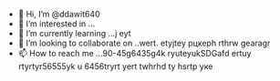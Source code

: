 - 👋 Hi, I’m @ddawit640
- 👀 I’m interested in ...
- 🌱 I’m currently learning ...j eyt
- 💞️ I’m looking to collaborate on ..wert. etyjtey рцкерh rthrw gearagr
- 📫 How to reach me ...90-45g6435g4k ryuteyukSDGafd ertuy rtyrtyr56555yk u 6456tryrt
yert twhrhd ty hsrtр уке
<!---
ddawit640/ddawit640 is a ✨ special ✨ repository because its `README.md` (this file) appears on your GitHub profile.
You can click the Preview link to take a look at your changes.
--->
